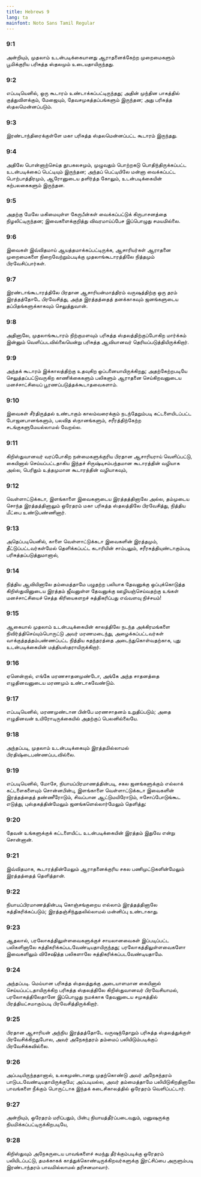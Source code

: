 ```yaml
---
title: Hebrews 9
lang: ta
mainfont: Noto Sans Tamil Regular
---
```


###  9:1

அன்றியும், முதலாம் உடன்படிக்கையானது ஆராதனைக்கேற்ற முறைமைகளும் பூமிக்குரிய பரிசுத்த ஸ்தலமும் உடையதாயிருந்தது.

###  9:2

எப்படியெனில், ஒரு கூடாரம் உண்டாக்கப்பட்டிருந்தது; அதின் முந்தின பாகத்தில் குத்துவிளக்கும், மேஜையும், தேவசமுகத்தப்பங்களும் இருந்தன; அது பரிசுத்த ஸ்தலமென்னப்படும்.

###  9:3

இரண்டாந்திரைக்குள்ளே மகா பரிசுத்த ஸ்தலமென்னப்பட்ட கூடாரம் இருந்தது.

###  9:4

அதிலே பொன்னாற்செய்த தூபகலசமும், முழுவதும் பொற்றகடு பொதிந்திருக்கப்பட்ட உடன்படிக்கைப் பெட்டியும் இருந்தன; அந்தப் பெட்டியிலே மன்னா வைக்கப்பட்ட பொற்பாத்திரமும், ஆரோனுடைய தளிர்த்த கோலும், உடன்படிக்கையின் கற்பலகைகளும் இருந்தன.

###  9:5

அதற்கு மேலே மகிமையுள்ள கேருபீன்கள் வைக்கப்பட்டுக் கிருபாசனத்தை நிழலிட்டிருந்தன; இவைகளைக்குறித்து விவரமாய்ப்பேச இப்பொழுது சமயமில்லை.

###  9:6

இவைகள் இவ்விதமாய் ஆயத்தமாக்கப்பட்டிருக்க, ஆசாரியர்கள் ஆராதனை முறைமைகளை நிறைவேற்றும்படிக்கு முதலாங்கூடாரத்திலே நித்தமும் பிரவேசிப்பார்கள்.

###  9:7

இரண்டாங்கூடாரத்திலே பிரதான ஆசாரியன்மாத்திரம் வருஷத்திற்கு ஒரு தரம் இரத்தத்தோடே பிரவேசித்து, அந்த இரத்தத்தைத் தனக்காகவும் ஜனங்களுடைய தப்பிதங்களுக்காகவும் செலுத்துவான்.

###  9:8

அதினாலே, முதலாங்கூடாரம் நிற்குமளவும் பரிசுத்த ஸ்தலத்திற்குப்போகிற மார்க்கம் இன்னும் வெளிப்படவில்லையென்று பரிசுத்த ஆவியானவர் தெரியப்படுத்தியிருக்கிறார்.

###  9:9

அந்தக் கூடாரம் இக்காலத்திற்கு உதவுகிற ஒப்பனையாயிருக்கிறது; அதற்கேற்றபடியே செலுத்தப்பட்டுவருகிற காணிக்கைகளும் பலிகளும் ஆராதனை செய்கிறவனுடைய மனச்சாட்சியைப் பூரணப்படுத்தக்கூடாதவைகளாம்.

###  9:10

இவைகள் சீர்திருத்தல் உண்டாகும் காலம்வரைக்கும் நடந்தேறும்படி கட்டளையிடப்பட்ட போஜனபானங்களும், பலவித ஸ்நானங்களும், சரீரத்திற்கேற்ற சடங்குகளுமேயல்லாமல் வேறல்ல.

###  9:11

கிறிஸ்துவானவர் வரப்போகிற நன்மைகளுக்குரிய பிரதான ஆசாரியராய் வெளிப்பட்டு, கையினால் செய்யப்பட்டதாகிய இந்தச் சிருஷ்டிசம்பந்தமான கூடாரத்தின் வழியாக அல்ல, பெரிதும் உத்தமுமான கூடாரத்தின் வழியாகவும்,

###  9:12

வெள்ளாட்டுக்கடா, இளங்காளை இவைகளுடைய இரத்தத்தினாலே அல்ல, தம்முடைய சொந்த இரத்தத்தினாலும் ஒரேதரம் மகா பரிசுத்த ஸ்தலத்திலே பிரவேசித்து, நித்திய மீட்பை உண்டுபண்ணினார்.

###  9:13

அதெப்படியெனில், காளை வெள்ளாட்டுக்கடா இவைகளின் இரத்தமும், தீட்டுப்பட்டவர்கள்மேல் தெளிக்கப்பட்ட கடாரியின் சாம்பலும், சரீரசுத்தியுண்டாகும்படி பரிசுத்தப்படுத்துமானால்,

###  9:14

நித்திய ஆவியினாலே தம்மைத்தாமே பழுதற்ற பலியாக தேவனுக்கு ஒப்புக்கொடுத்த கிறிஸ்துவினுடைய இரத்தம் ஜீவனுள்ள தேவனுக்கு ஊழியஞ்செய்வதற்கு உங்கள் மனச்சாட்சியைச் செத்த கிரியைகளறச் சுத்திகரிப்பது எவ்வளவு நிச்சயம்!

###  9:15

ஆகையால் முதலாம் உடன்படிக்கையின் காலத்திலே நடந்த அக்கிரமங்களை நிவிர்த்திசெய்யும்பொருட்டு அவர் மரணமடைந்து, அழைக்கப்பட்டவர்கள் வாக்குத்தத்தம்பண்ணப்பட்ட நித்திய சுதந்தரத்தை அடைந்துகொள்வதற்காக, புது உடன்படிக்கையின் மத்தியஸ்தராயிருக்கிறார்.

###  9:16

ஏனென்றால், எங்கே மரணசாதனமுண்டோ, அங்கே அந்த சாதனத்தை எழுதினவனுடைய மரணமும் உண்டாகவேண்டும்.

###  9:17

எப்படியெனில், மரணமுண்டான பின்பே மரணசாதனம் உறுதிப்படும்; அதை எழுதினவன் உயிரோடிருக்கையில் அதற்குப் பெலனில்லையே.

###  9:18

அந்தப்படி, முதலாம் உடன்படிக்கையும் இரத்தமில்லாமல் பிரதிஷ்டைபண்ணப்படவில்லை.

###  9:19

எப்படியெனில், மோசே, நியாயப்பிரமாணத்தின்படி, சகல ஜனங்களுக்கும் எல்லாக் கட்டளைகளையும் சொன்னபின்பு, இளங்காளை வெள்ளாட்டுக்கடா இவைகளின் இரத்தத்தைத் தண்ணீரோடும், சிவப்பான ஆட்டுமயிரோடும், ஈசோப்போடுங்கூட எடுத்து, புஸ்தகத்தின்மேலும் ஜனங்களெல்லார்மேலும் தெளித்து:

###  9:20

தேவன் உங்களுக்குக் கட்டளையிட்ட உடன்படிக்கையின் இரத்தம் இதுவே என்று சொன்னான்.

###  9:21

இவ்விதமாக, கூடாரத்தின்மேலும் ஆராதனைக்குரிய சகல பணிமுட்டுகளின்மேலும் இரத்தத்தைத் தெளித்தான்.

###  9:22

நியாயப்பிரமாணத்தின்படி கொஞ்சங்குறைய எல்லாம் இரத்தத்தினாலே சுத்திகரிக்கப்படும்; இரத்தஞ்சிந்துதலில்லாமல் மன்னிப்பு உண்டாகாது.

###  9:23

ஆதலால், பரலோகத்திலுள்ளவைகளுக்குச் சாயலானவைகள் இப்படிப்பட்ட பலிகளினாலே சுத்திகரிக்கப்படவேண்டியதாயிருந்தது; பரலோகத்திலுள்ளவைகளோ இவைகளிலும் விசேஷித்த பலிகளாலே சுத்திகரிக்கப்படவேண்டியதாமே.

###  9:24

அந்தப்படி. மெய்யான பரிசுத்த ஸ்தலத்துக்கு அடையாளமான கையினால் செய்யப்பட்டதாயிருக்கிற பரிசுத்த ஸ்தலத்திலே கிறிஸ்துவானவர் பிரவேசியாமல், பரலோகத்திலேதானே இப்பொழுது நமக்காக தேவனுடைய சமுகத்தில் பிரத்தியட்சமாகும்படி பிரவேசித்திருக்கிறார்.

###  9:25

பிரதான ஆசாரியன் அந்நிய இரத்தத்தோடே வருஷந்தோறும் பரிசுத்த ஸ்தலத்துக்குள் பிரவேசிக்கிறதுபோல, அவர் அநேகந்தரம் தம்மைப் பலியிடும்படிக்குப் பிரவேசிக்கவில்லை.

###  9:26

அப்படியிருந்ததானால், உலகமுண்டானது முதற்கொண்டு அவர் அநேகந்தரம் பாடுபடவேண்டியதாயிருக்குமே; அப்படியல்ல, அவர் தம்மைத்தாமே பலியிடுகிறதினாலே பாவங்களை நீக்கும் பொருட்டாக இந்தக் கடைசிகாலத்தில் ஒரேதரம் வெளிப்பட்டார்.

###  9:27

அன்றியும், ஒரேதரம் மரிப்பதும், பின்பு நியாயத்தீர்ப்படைவதும், மனுஷருக்கு நியமிக்கப்பட்டிருக்கிறபடியே,

###  9:28

கிறிஸ்துவும் அநேகருடைய பாவங்களைச் சுமந்து தீர்க்கும்படிக்கு ஒரேதரம் பலியிடப்பட்டு, தமக்காகக் காத்துக்கொண்டிருக்கிறவர்களுக்கு இரட்சிப்பை அருளும்படி இரண்டாந்தரம் பாவமில்லாமல் தரிசனமாவார்.

